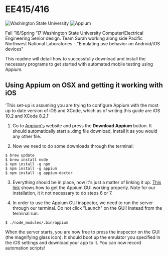 # EE415/416

![Washington State University](http://i.imgur.com/SirybLo.jpg) ![Appium](http://i.imgur.com/9r3xOF8.png)

Fall '16/Spring '17 Washington State University Computer/Electrical Engineering Senior design.  Team Surah working along side Pacific Northwest National Laboratories -
"Emulating use behavior on Android/iOS devices"

This readme will detail how to successfully download and install the necessary programs to get started with automated mobile testing using Appium.

## Using Appium on OSX and getting it working with iOS

'This set-up is assuming you are trying to configure Appium with the most up to date version of iOS and XCode, which as of writing this guide are iOS 10.2 and XCode 8.2.1'

1. Go to [Appium's](Appium.io) website and press the **Download Appium** button. It should automatically start a .dmg file download, install it as you would any other file.

2. Now we need to do some downloads through the terminal:  
```
$ brew update
$ brew install node
$ npm install -g npm
$ npm install -g appium
$ npm install -g appium-doctor
```

3. Everything should be in place, now it's just a matter of linking it up. [This link](http://toolsqa.com/mobile-automation/appium/setup-appium-on-mac/) shows how to get the Appium GUI working properly. Note for our installation, it it not necessary to do steps 6 or 7.

4. In order to use the Appium GUI inspector, we need to run the server through our terminal. Do not click "Launch" on the GUI! Instead from the terminal run:  
```
$ ./node_modules/.bin/appium
```
When the server starts, you are now free to press the inspector on the GUI (the magnifying glass icon). It should boot up the emulator you specified in the iOS settings and download your app to it. You can now record automation scripts!
